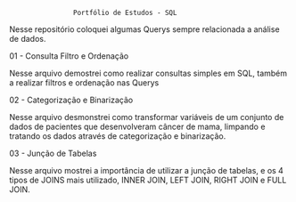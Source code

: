                     Portfólio de Estudos - SQL

Nesse repositório coloquei algumas Querys sempre relacionada a análise de dados.

01 - Consulta Filtro e Ordenação

Nesse arquivo demostrei como realizar consultas simples em SQL, também a realizar filtros e ordenação nas Querys

02 - Categorização e Binarização

Nesse arquivo desmonstrei como transformar variáveis de um conjunto de dados de pacientes que desenvolveram câncer de mama, limpando e tratando os dados através de categorização e binarização.


03 - Junção de Tabelas

Nesse arquivo mostrei a importância de utilizar a junção de tabelas, e os 4 tipos de JOINS mais utilizado, INNER JOIN, LEFT JOIN, RIGHT JOIN e FULL JOIN.